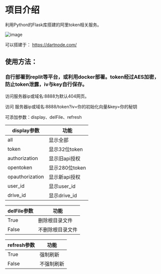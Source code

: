 # 项目介绍

利用Python的Flask库搭建的阿里token相关服务。

![image](https://dartnode.com/assets/dash/images/brand/favicon.png)

可以搭建于： https://dartnode.com/

## 使用方法：

### 自行部署到replit等平台，或利用docker部署。token经过AES加密，防止token泄露，iv与key自行保存。

访问服务器ip或域名:8888为默认404网页。

访问 服务器ip或域名:8888/token?iv=你的初始化向量&key=你的秘钥
 
 可添加参数：display、delFile、refresh
 
| display参数  | 功能           |
|--------------|---------------|
| all          | 显示全部          |
| token        | 显示32位token     |
| authorization| 显示旧api授权    |
| opentoken    | 显示280位token    |
| opauthorization|显示新api授权   |
| user_id      | 显示user_id       |
| drive_id     | 显示drive_id      |
 
| delFile参数  | 功能           |
|--------------|---------------|
| True         | 删除根目录文件 |
| False        |不删除根目录文件|

| refresh参数  | 功能           |
|--------------|---------------|
| True         |    强制刷新    |
| False        |   不强制刷新   |
